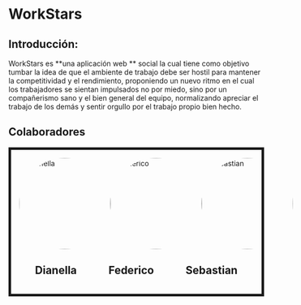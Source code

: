 # WorkStars

## Introducción:

WorkStars es **una aplicación web ** social la cual tiene como objetivo tumbar la idea de que el ambiente de trabajo debe ser hostil para mantener la competitividad y el rendimiento, proponiendo un nuevo ritmo en el cual los trabajadores se sientan impulsados no por miedo, sino por un compañerismo sano y el bien general del equipo, normalizando apreciar el trabajo de los demás y sentir orgullo por el trabajo propio bien hecho.

## Colaboradores

<div class="container" style="border: 5px solid; padding: 1rem;" >
<div style="display: flex; justify-content: space-around; flex-wrap: nowrap;">
<a href="https://github.com/chzdiane"><img style="height:auto; border-radius:60%;" alt="Dianella" width="180" class="avatar avatar-user width-full border color-bg-primary" src="https://avatars.githubusercontent.com/u/50089098?v=4"></a>
<a href="https://github.com/federico29mg"><img style="height:auto; border-radius:60%;" alt="Federico" width="180" class="avatar avatar-user width-full border color-bg-primary" src="https://avatars.githubusercontent.com/u/65299467?v=4"></a>
<a href="https://github.com/SebasG25"><img style="height:auto; border-radius:60%;" alt="Sebastian" width="180" class="avatar avatar-user width-full border color-bg-primary" src="https://avatars.githubusercontent.com/u/53189683?v=4"></a>
</div>
<div style="display: flex; justify-content: space-around; flex-wrap: nowrap; align-items: flex-end;">
<h2 style="">
Dianella
</h2>
<h2>
Federico
</h2>
<h2>
Sebastian
</h2>
</div>
</div>